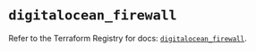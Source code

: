 # `digitalocean_firewall`

Refer to the Terraform Registry for docs: [`digitalocean_firewall`](https://registry.terraform.io/providers/digitalocean/digitalocean/2.36.0/docs/resources/firewall).
